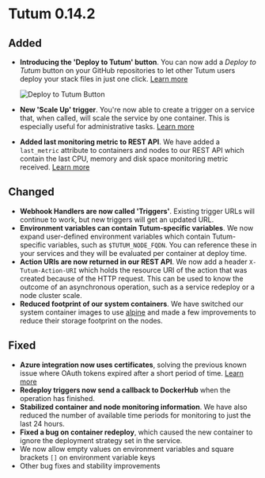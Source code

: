 # Tutum 0.14.2

## Added 

- **Introducing the 'Deploy to Tutum' button**. You can now add a _Deploy to Tutum_ button on your GitHub repositories to let other Tutum users deploy your stack files in just one click. [Learn more](https://support.tutum.co/support/solutions/articles/5000620449)

  ![Deploy to Tutum Button](http://s.tutum.co.s3.amazonaws.com/changelog/0.14.2/Deploy-to-tutum-Github.png)

- **New 'Scale Up' trigger**. You're now able to create a trigger on a service that, when called, will scale the service by one container. This is especially useful for administrative tasks. [Learn more](https://support.tutum.co/support/solutions/articles/5000513815)
- **Added last monitoring metric to REST API**. We have added a `last_metric` attribute to containers and nodes to our REST API which contain the last CPU, memory and disk space monitoring metric received. [Learn more](https://docs.tutum.co/v2/api/?shell#containers)

## Changed

- **Webhook Handlers are now called 'Triggers'**. Existing trigger URLs will continue to work, but new triggers will get an updated URL.
- **Environment variables can contain Tutum-specific variables**. We now expand user-defined environment variables which contain Tutum-specific variables, such as `$TUTUM_NODE_FQDN`. You can reference these in your services and they will be evaluated per container at deploy time.
- **Action URIs are now returned in our REST API**. We now add a header `X-Tutum-Action-URI` which holds the resource URI of the action that was created because of the HTTP request. This can be used to know the outcome of an asynchronous operation, such as a service redeploy or a node cluster scale.
- **Reduced footprint of our system containers**. We have switched our system container images to use [alpine](https://registry.hub.docker.com/_/alpine/) and made a few improvements to reduce their storage footprint on the nodes.

## Fixed

- **Azure integration now uses certificates**, solving the previous known issue where OAuth tokens expired after a short period of time. [Learn more](https://support.tutum.co/support/solutions/articles/5000560928-link-your-microsoft-azure-account)
- **Redeploy triggers now send a callback to DockerHub** when the operation has finished.
- **Stabilized container and node monitoring information**. We have also reduced the number of available time periods for monitoring to just the last 24 hours.
- **Fixed a bug on container redeploy**, which caused the new container to ignore the deployment strategy set in the service.
- We now allow empty values on environment variables and square brackets `[]` on environment variable keys
- Other bug fixes and stability improvements


